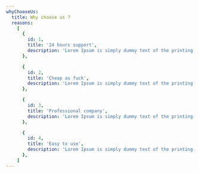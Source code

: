 ```yaml
---
whyChooseUs:
  title: Why choose us ?
  reasons:
    [
      {
        id: 1,
        title: '24 hours support',
        description: 'Lorem Ipsum is simply dummy text of the printing',
      },

      {
        id: 2,
        title: 'Cheap as fuck',
        description: 'Lorem Ipsum is simply dummy text of the printing',
      },

      {
        id: 3,
        title: 'Professional company',
        description: 'Lorem Ipsum is simply dummy text of the printing',
      },

      {
        id: 4,
        title: 'Easy to use',
        description: 'Lorem Ipsum is simply dummy text of the printing',
      },
    ]
---
```

